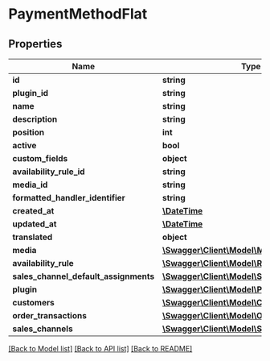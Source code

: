 # PaymentMethodFlat

## Properties
Name | Type | Description | Notes
------------ | ------------- | ------------- | -------------
**id** | **string** |  | [optional] 
**plugin_id** | **string** |  | [optional] 
**name** | **string** |  | 
**description** | **string** |  | [optional] 
**position** | **int** |  | [optional] 
**active** | **bool** |  | [optional] 
**custom_fields** | **object** |  | [optional] 
**availability_rule_id** | **string** |  | [optional] 
**media_id** | **string** |  | [optional] 
**formatted_handler_identifier** | **string** |  | [optional] 
**created_at** | [**\DateTime**](\DateTime.md) |  | 
**updated_at** | [**\DateTime**](\DateTime.md) |  | 
**translated** | **object** |  | [optional] 
**media** | [**\Swagger\Client\Model\MediaFlat**](MediaFlat.md) |  | [optional] 
**availability_rule** | [**\Swagger\Client\Model\RuleFlat**](RuleFlat.md) |  | [optional] 
**sales_channel_default_assignments** | [**\Swagger\Client\Model\SalesChannelFlat**](SalesChannelFlat.md) |  | [optional] 
**plugin** | [**\Swagger\Client\Model\PluginFlat**](PluginFlat.md) |  | [optional] 
**customers** | [**\Swagger\Client\Model\CustomerFlat**](CustomerFlat.md) |  | [optional] 
**order_transactions** | [**\Swagger\Client\Model\OrderTransactionFlat**](OrderTransactionFlat.md) |  | [optional] 
**sales_channels** | [**\Swagger\Client\Model\SalesChannelFlat**](SalesChannelFlat.md) |  | [optional] 

[[Back to Model list]](../../README.md#documentation-for-models) [[Back to API list]](../../README.md#documentation-for-api-endpoints) [[Back to README]](../../README.md)

